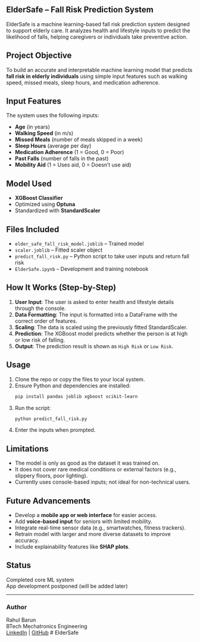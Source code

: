 
##  ElderSafe – Fall Risk Prediction System

ElderSafe is a machine learning-based fall risk prediction system designed to support elderly care. It analyzes health and lifestyle inputs to predict the likelihood of falls, helping caregivers or individuals take preventive action.

##  Project Objective

To build an accurate and interpretable machine learning model that predicts **fall risk in elderly individuals** using simple input features such as walking speed, missed meals, sleep hours, and medication adherence.

##  Input Features

The system uses the following inputs:
- **Age** (in years)
- **Walking Speed** (in m/s)
- **Missed Meals** (number of meals skipped in a week)
- **Sleep Hours** (average per day)
- **Medication Adherence** (1 = Good, 0 = Poor)
- **Past Falls** (number of falls in the past)
- **Mobility Aid** (1 = Uses aid, 0 = Doesn’t use aid)

## Model Used

- **XGBoost Classifier**
- Optimized using **Optuna**
- Standardized with **StandardScaler**

## Files Included

- `elder_safe_fall_risk_model.joblib` – Trained model
- `scaler.joblib` – Fitted scaler object
- `predict_fall_risk.py` – Python script to take user inputs and return fall risk
- `ElderSafe.ipynb` – Development and training notebook

## How It Works (Step-by-Step)

1. **User Input**: The user is asked to enter health and lifestyle details through the console.
2. **Data Formatting**: The input is formatted into a DataFrame with the correct order of features.
3. **Scaling**: The data is scaled using the previously fitted StandardScaler.
4. **Prediction**: The XGBoost model predicts whether the person is at high or low risk of falling.
5. **Output**: The prediction result is shown as `High Risk` or `Low Risk`.

## Usage

1. Clone the repo or copy the files to your local system.
2. Ensure Python and dependencies are installed:
   ```bash
   pip install pandas joblib xgboost scikit-learn
   ```
3. Run the script:
   ```bash
   python predict_fall_risk.py
   ```
4. Enter the inputs when prompted.

## Limitations

- The model is only as good as the dataset it was trained on.
- It does not cover rare medical conditions or external factors (e.g., slippery floors, poor lighting).
- Currently uses console-based inputs; not ideal for non-technical users.

## Future Advancements

- Develop a **mobile app or web interface** for easier access.
- Add **voice-based input** for seniors with limited mobility.
- Integrate real-time sensor data (e.g., smartwatches, fitness trackers).
- Retrain model with larger and more diverse datasets to improve accuracy.
- Include explainability features like **SHAP plots**.

##  Status

 Completed core ML system  
 App development postponed (will be added later)

---

###  Author

Rahul Barun  
 BTech Mechatronics Engineering  
 [LinkedIn](https://linkedin.com/in/barunsaha03/)  | [GitHub](https://github.com/Barun-LmBkr) #   E l d e r S a f e  
 